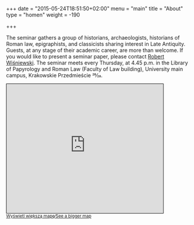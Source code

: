 +++
date = "2015-05-24T18:51:50+02:00"
menu = "main"
title = "About"
type = "homen"
weight = -190

+++

The seminar gathers a group of historians, archaeologists, historians of Roman law, epigraphists, and classicists sharing interest in Late Antiquity. Guests, at any stage of their academic career, are more than welcome. If you would like to present a seminar paper, please contact [Robert Wiśniewski](mailto:r.wisniewski@uw.edu.pl). The seminar meets every Thursday, at 4.45 p.m. in the Library of Papyrology and Roman Law (Faculty of Law building), University main campus, Krakowskie Przedmieście 26&frasl;28.

<iframe width="425" height="350" align="center" frameborder="0" scrolling="no" marginheight="0" marginwidth="0" src="https://www.openstreetmap.org/export/embed.html?bbox=21.01590692996979%2C52.239505297174325%2C21.022290587425235%2C52.24191639692473&amp;layer=mapnik&amp;marker=52.24071404564873%2C21.019101671408862" style="border: 1px solid black"></iframe><br/><small><a href="https://www.openstreetmap.org/?mlat=52.24071&amp;mlon=21.01910#map=18/52.24071/21.01910">Wyświetl większą mapę&frasl;See a bigger map</a></small>